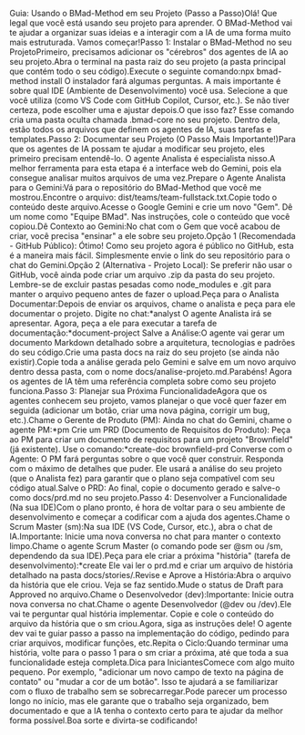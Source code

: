 Guia: Usando o BMad-Method em seu Projeto (Passo a Passo)Olá! Que legal que você está usando seu projeto para aprender. O BMad-Method vai te ajudar a organizar suas ideias e a interagir com a IA de uma forma muito mais estruturada. Vamos começar!Passo 1: Instalar o BMad-Method no seu ProjetoPrimeiro, precisamos adicionar os "cérebros" dos agentes de IA ao seu projeto.Abra o terminal na pasta raiz do seu projeto (a pasta principal que contém todo o seu código).Execute o seguinte comando:npx bmad-method install
O instalador fará algumas perguntas. A mais importante é sobre qual IDE (Ambiente de Desenvolvimento) você usa. Selecione a que você utiliza (como VS Code com GitHub Copilot, Cursor, etc.). Se não tiver certeza, pode escolher uma e ajustar depois.O que isso faz? Esse comando cria uma pasta oculta chamada .bmad-core no seu projeto. Dentro dela, estão todos os arquivos que definem os agentes de IA, suas tarefas e templates.Passo 2: Documentar seu Projeto (O Passo Mais Importante!)Para que os agentes de IA possam te ajudar a modificar seu projeto, eles primeiro precisam entendê-lo. O agente Analista é especialista nisso.A melhor ferramenta para esta etapa é a interface web do Gemini, pois ela consegue analisar muitos arquivos de uma vez.Prepare o Agente Analista para o Gemini:Vá para o repositório do BMad-Method que você me mostrou.Encontre o arquivo: dist/teams/team-fullstack.txt.Copie todo o conteúdo deste arquivo.Acesse o Google Gemini e crie um novo "Gem". Dê um nome como "Equipe BMad". Nas instruções, cole o conteúdo que você copiou.Dê Contexto ao Gemini:No chat com o Gem que você acabou de criar, você precisa "ensinar" a ele sobre seu projeto.Opção 1 (Recomendada - GitHub Público): Ótimo! Como seu projeto agora é público no GitHub, esta é a maneira mais fácil. Simplesmente envie o link do seu repositório para o chat do Gemini.Opção 2 (Alternativa - Projeto Local): Se preferir não usar o GitHub, você ainda pode criar um arquivo .zip da pasta do seu projeto. Lembre-se de excluir pastas pesadas como node_modules e .git para manter o arquivo pequeno antes de fazer o upload.Peça para o Analista Documentar:Depois de enviar os arquivos, chame o analista e peça para ele documentar o projeto. Digite no chat:*analyst
O agente Analista irá se apresentar. Agora, peça a ele para executar a tarefa de documentação:*document-project
Salve a Análise:O agente vai gerar um documento Markdown detalhado sobre a arquitetura, tecnologias e padrões do seu código.Crie uma pasta docs na raiz do seu projeto (se ainda não existir).Copie toda a análise gerada pelo Gemini e salve em um novo arquivo dentro dessa pasta, com o nome docs/analise-projeto.md.Parabéns! Agora os agentes de IA têm uma referência completa sobre como seu projeto funciona.Passo 3: Planejar sua Próxima FuncionalidadeAgora que os agentes conhecem seu projeto, vamos planejar o que você quer fazer em seguida (adicionar um botão, criar uma nova página, corrigir um bug, etc.).Chame o Gerente de Produto (PM): Ainda no chat do Gemini, chame o agente PM:*pm
Crie um PRD (Documento de Requisitos do Produto): Peça ao PM para criar um documento de requisitos para um projeto "Brownfield" (já existente). Use o comando:*create-doc brownfield-prd
Converse com o Agente: O PM fará perguntas sobre o que você quer construir. Responda com o máximo de detalhes que puder. Ele usará a análise do seu projeto (que o Analista fez) para garantir que o plano seja compatível com seu código atual.Salve o PRD: Ao final, copie o documento gerado e salve-o como docs/prd.md no seu projeto.Passo 4: Desenvolver a Funcionalidade (Na sua IDE)Com o plano pronto, é hora de voltar para o seu ambiente de desenvolvimento e começar a codificar com a ajuda dos agentes.Chame o Scrum Master (sm):Na sua IDE (VS Code, Cursor, etc.), abra o chat de IA.Importante: Inicie uma nova conversa no chat para manter o contexto limpo.Chame o agente Scrum Master (o comando pode ser @sm ou /sm, dependendo da sua IDE).Peça para ele criar a próxima "história" (tarefa de desenvolvimento):*create
Ele vai ler o prd.md e criar um arquivo de história detalhado na pasta docs/stories/.Revise e Aprove a História:Abra o arquivo da história que ele criou. Veja se faz sentido.Mude o status de Draft para Approved no arquivo.Chame o Desenvolvedor (dev):Importante: Inicie outra nova conversa no chat.Chame o agente Desenvolvedor (@dev ou /dev).Ele vai te perguntar qual história implementar. Copie e cole o conteúdo do arquivo da história que o sm criou.Agora, siga as instruções dele! O agente dev vai te guiar passo a passo na implementação do código, pedindo para criar arquivos, modificar funções, etc.Repita o Ciclo:Quando terminar uma história, volte para o passo 1 para o sm criar a próxima, até que toda a sua funcionalidade esteja completa.Dica para IniciantesComece com algo muito pequeno. Por exemplo, "adicionar um novo campo de texto na página de contato" ou "mudar a cor de um botão". Isso te ajudará a se familiarizar com o fluxo de trabalho sem se sobrecarregar.Pode parecer um processo longo no início, mas ele garante que o trabalho seja organizado, bem documentado e que a IA tenha o contexto certo para te ajudar da melhor forma possível.Boa sorte e divirta-se codificando!